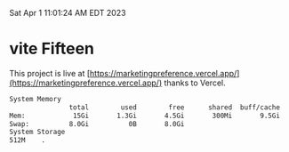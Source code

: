 Sat Apr  1 11:01:24 AM EDT 2023

# vite Fifteen


This project is live at [https://marketingpreference.vercel.app/](https://marketingpreference.vercel.app/) thanks to Vercel.

```bash
System Memory
               total        used        free      shared  buff/cache   available
Mem:            15Gi       1.3Gi       4.5Gi       300Mi       9.5Gi        13Gi
Swap:          8.0Gi          0B       8.0Gi
System Storage
512M	.
```
